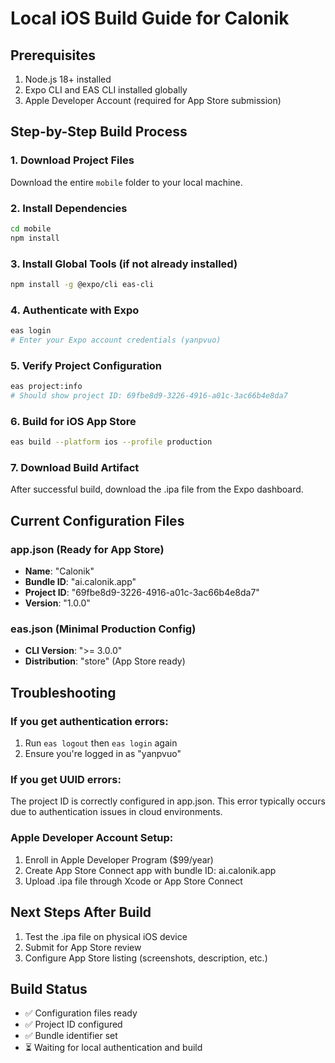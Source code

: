 # Local iOS Build Guide for Calonik

## Prerequisites
1. Node.js 18+ installed
2. Expo CLI and EAS CLI installed globally
3. Apple Developer Account (required for App Store submission)

## Step-by-Step Build Process

### 1. Download Project Files
Download the entire `mobile` folder to your local machine.

### 2. Install Dependencies
```bash
cd mobile
npm install
```

### 3. Install Global Tools (if not already installed)
```bash
npm install -g @expo/cli eas-cli
```

### 4. Authenticate with Expo
```bash
eas login
# Enter your Expo account credentials (yanpvuo)
```

### 5. Verify Project Configuration
```bash
eas project:info
# Should show project ID: 69fbe8d9-3226-4916-a01c-3ac66b4e8da7
```

### 6. Build for iOS App Store
```bash
eas build --platform ios --profile production
```

### 7. Download Build Artifact
After successful build, download the .ipa file from the Expo dashboard.

## Current Configuration Files

### app.json (Ready for App Store)
- **Name**: "Calonik"
- **Bundle ID**: "ai.calonik.app"
- **Project ID**: "69fbe8d9-3226-4916-a01c-3ac66b4e8da7"
- **Version**: "1.0.0"

### eas.json (Minimal Production Config)
- **CLI Version**: ">= 3.0.0"
- **Distribution**: "store" (App Store ready)

## Troubleshooting

### If you get authentication errors:
1. Run `eas logout` then `eas login` again
2. Ensure you're logged in as "yanpvuo"

### If you get UUID errors:
The project ID is correctly configured in app.json. This error typically occurs due to authentication issues in cloud environments.

### Apple Developer Account Setup:
1. Enroll in Apple Developer Program ($99/year)
2. Create App Store Connect app with bundle ID: ai.calonik.app
3. Upload .ipa file through Xcode or App Store Connect

## Next Steps After Build
1. Test the .ipa file on physical iOS device
2. Submit for App Store review
3. Configure App Store listing (screenshots, description, etc.)

## Build Status
- ✅ Configuration files ready
- ✅ Project ID configured
- ✅ Bundle identifier set
- ⏳ Waiting for local authentication and build